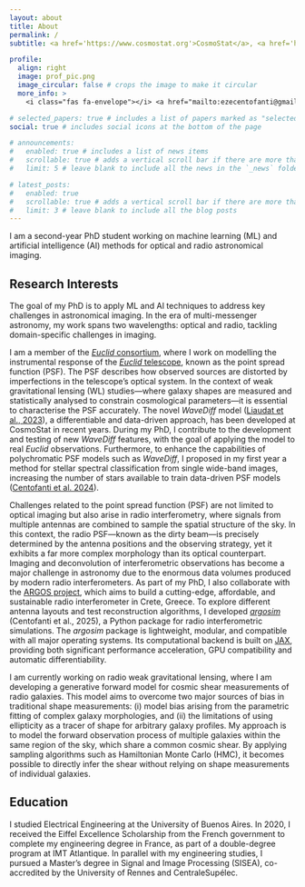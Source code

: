 ```yaml
---
layout: about
title: About
permalink: /
subtitle: <a href='https://www.cosmostat.org'>CosmoStat</a>, <a href='https://irfu.cea.fr/dap/'>Département d'Astrophysique</a>, <a href='https://www.cea.fr'>CEA</a>, Saclay, France.

profile:
  align: right
  image: prof_pic.png
  image_circular: false # crops the image to make it circular
  more_info: >
    <i class="fas fa-envelope"></i> <a href="mailto:ezecentofanti@gmail.com">ezecentofanti@gmail.com</a>

# selected_papers: true # includes a list of papers marked as "selected={true}"
social: true # includes social icons at the bottom of the page

# announcements:
#   enabled: true # includes a list of news items
#   scrollable: true # adds a vertical scroll bar if there are more than 3 news items
#   limit: 5 # leave blank to include all the news in the `_news` folder

# latest_posts:
#   enabled: true
#   scrollable: true # adds a vertical scroll bar if there are more than 3 new posts items
#   limit: 3 # leave blank to include all the blog posts
---
```


I am a second-year PhD student working on machine learning (ML) and artificial intelligence (AI) methods for optical and radio astronomical imaging.

<h2>Research Interests</h2>

The goal of my PhD is to apply ML and AI techniques to address key challenges in astronomical imaging. In the era of multi-messenger astronomy, my work spans two wavelengths: optical and radio, tackling domain-specific challenges in imaging.

I am a member of the <a href="https://www.euclid-ec.org/consortium/about-ec/"><em>Euclid</em> consortium</a>, where I work on modelling the instrumental response of the <a href="https://www.esa.int/Science_Exploration/Space_Science/Euclid"><em>Euclid</em> telescope</a>, known as the point spread function (PSF). The PSF describes how observed sources are distorted by imperfections in the telescope’s optical system. In the context of weak gravitational lensing (WL) studies—where galaxy shapes are measured and statistically analysed to constrain cosmological parameters—it is essential to characterise the PSF accurately. The novel <em>WaveDiff</em> model (<a href="https://doi.org/10.1088/1361-6420/acb664">Liaudat et al., 2023</a>), a differentiable and data-driven approach, has been developed at CosmoStat in recent years. During my PhD, I contribute to the development and testing of new <em>WaveDiff</em> features, with the goal of applying the model to real <em>Euclid</em> observations. Furthermore, to enhance the capabilities of polychromatic PSF models such as <em>WaveDiff</em>, I proposed in my first year a method for stellar spectral classification from single wide-band images, increasing the number of stars available to train data-driven PSF models (<a href="https://doi.org/10.1051/0004-6361/202452224">Centofanti et al. 2024</a>).

Challenges related to the point spread function (PSF) are not limited to optical imaging but also arise in radio interferometry, where signals from multiple antennas are combined to sample the spatial structure of the sky. In this context, the radio PSF—known as the <span class="notion-enable-hover" data-token-index="1">dirty beam</span>—is precisely determined by the antenna positions and the observing strategy, yet it exhibits a far more complex morphology than its optical counterpart. Imaging and deconvolution of interferometric observations has become a major challenge in astronomy due to the enormous data volumes produced by modern radio interferometers. As part of my PhD, I also collaborate with the <a href="https://argos-telescope.eu">ARGOS project</a>, which aims to build a cutting-edge, affordable, and sustainable radio interferometer in Crete, Greece. To explore different antenna layouts and test reconstruction algorithms, I developed <em><a href="https://github.com/ARGOS-telescope/argosim"><span class="notion-enable-hover" data-token-index="3">argosim</span></a></em> (Centofanti et al., 2025), a Python package for radio interferometric simulations. The <span class="notion-enable-hover" data-token-index="5"><em>argosim</em> package</span> is lightweight, modular, and compatible with all major operating systems. Its computational backend is built on <a href="https://docs.jax.dev/en/latest/index.html">JAX</a>, providing both significant performance acceleration, GPU compatibility and automatic differentiability.

I am currently working on radio weak gravitational lensing, where I am developing a generative forward model for cosmic shear measurements of radio galaxies. This model aims to overcome two major sources of bias in traditional shape measurements: (i) <span class="notion-enable-hover" data-token-index="1">model bias</span> arising from the parametric fitting of complex galaxy morphologies, and (ii) the limitations of using ellipticity as a tracer of shape for arbitrary galaxy profiles. My approach is to model the forward observation process of multiple galaxies within the same region of the sky, which share a common cosmic shear. By applying sampling algorithms such as Hamiltonian Monte Carlo (HMC), it becomes possible to directly infer the shear without relying on shape measurements of individual galaxies.

<h2>Education</h2>
I studied Electrical Engineering at the University of Buenos Aires. In 2020, I received the Eiffel Excellence Scholarship from the French government to complete my engineering degree in France, as part of a double-degree program at IMT Atlantique. In parallel with my engineering studies, I pursued a Master’s degree in Signal and Image Processing (SISEA), co-accredited by the University of Rennes and CentraleSupélec.
